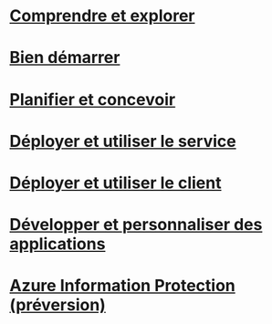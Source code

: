 # [Comprendre et explorer](/information-protection/understand-explore/what-is-azure-information-protection)
# [Bien démarrer](/information-protection/get-started/requirements-azure-rms)
# [Planifier et concevoir](/information-protection/plan-design/deployment-roadmap)
# [Déployer et utiliser le service](/information-protection/deploy-use/activate-service)
# [Déployer et utiliser le client](/information-protection/rms-client/use-client)
# [Développer et personnaliser des applications](/information-protection/develop/developers-guide)
# [Azure Information Protection (préversion)](/information-protection/understand-explore/what-is-azure-information-protection)


<!--HONumber=Jan17_HO2-->


